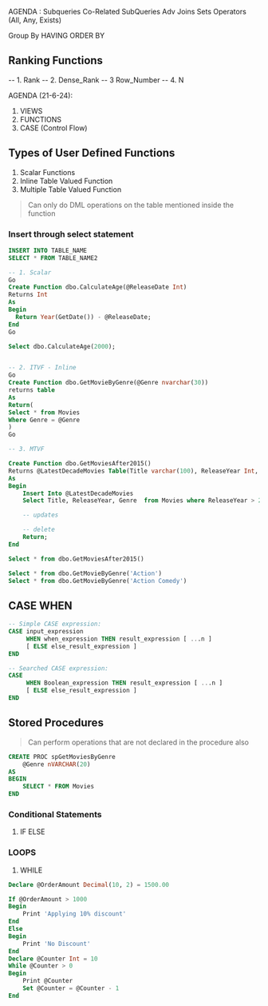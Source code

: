 AGENDA :
Subqueries
Co-Related SubQueries
Adv Joins
Sets
Operators (All, Any, Exists)

Group By HAVING
ORDER BY

## Ranking Functions

-- 1. Rank
-- 2. Dense_Rank
-- 3 Row_Number
-- 4. N

AGENDA (21-6-24):

1. VIEWS
2. FUNCTIONS
3. CASE (Control Flow)

## Types of User Defined Functions

1. Scalar Functions
2. Inline Table Valued Function
3. Multiple Table Valued Function
>Can only do DML operations on the table mentioned inside the function

### Insert through select statement

```sql
INSERT INTO TABLE_NAME
SELECT * FROM TABLE_NAME2
```

```sql
-- 1. Scalar
Go
Create Function dbo.CalculateAge(@ReleaseDate Int)
Returns Int
As
Begin
  Return Year(GetDate()) - @ReleaseDate;
End
Go

Select dbo.CalculateAge(2000);


-- 2. ITVF - Inline
Go
Create Function dbo.GetMovieByGenre(@Genre nvarchar(30))
returns table
As
Return(
Select * from Movies
Where Genre = @Genre
)
Go

-- 3. MTVF

Create Function dbo.GetMoviesAfter2015()
Returns @LatestDecadeMovies Table(Title varchar(100), ReleaseYear Int, Genre varchar(20))
As
Begin
	Insert Into @LatestDecadeMovies
	Select Title, ReleaseYear, Genre  from Movies where ReleaseYear > 2015

	-- updates

	-- delete
	Return;
End

Select * from dbo.GetMoviesAfter2015()

Select * from dbo.GetMovieByGenre('Action')
Select * from dbo.GetMovieByGenre('Action Comedy')
```

## CASE WHEN

```sql
-- Simple CASE expression:
CASE input_expression
     WHEN when_expression THEN result_expression [ ...n ]
     [ ELSE else_result_expression ]
END

-- Searched CASE expression:
CASE
     WHEN Boolean_expression THEN result_expression [ ...n ]
     [ ELSE else_result_expression ]
END
```

## Stored Procedures
> Can perform operations that are not declared in the procedure also
```sql
CREATE PROC spGetMoviesByGenre
    @Genre nVARCHAR(20)
AS
BEGIN
    SELECT * FROM Movies
END
```

### Conditional Statements

1. IF ELSE

### LOOPS

1. WHILE

```sql
Declare @OrderAmount Decimal(10, 2) = 1500.00

If @OrderAmount > 1000
Begin
	Print 'Applying 10% discount'
End
Else
Begin
	Print 'No Discount'
End
Declare @Counter Int = 10
While @Counter > 0
Begin
	Print @Counter
	Set @Counter = @Counter - 1
End
```
